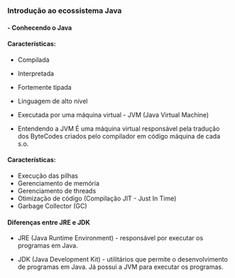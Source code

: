 ### Introdução ao ecossistema Java

#### - Conhecendo o Java

#### Características:

- Compilada
- Interpretada
- Fortemente tipada
- Linguagem de alto nível
- Executada por uma máquina virtual - JVM (Java Virtual Machine)

- Entendendo a JVM
É uma máquina virtual responsável pela tradução dos ByteCodes criados pelo compilador em código máquina de cada s.o.

#### Características:
- Execução das pilhas
- Gerenciamento de memória
- Gerenciamento de threads
- Otimização de código (Compilação JIT - Just In Time)
- Garbage Collector (GC)

#### Diferenças entre JRE e JDK

 - JRE (Java Runtime Environment) - responsável por executar os programas em Java.
 
 - JDK (Java Development Kit) - utilitários que permite o desenvolvimento de programas em Java. Já possui a JVM para executar os programas.
